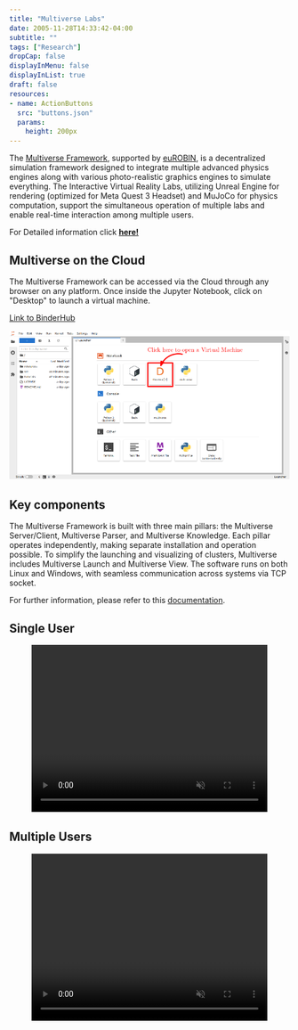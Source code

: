 ```yaml
---
title: "Multiverse Labs"
date: 2005-11-28T14:33:42-04:00
subtitle: ""
tags: ["Research"]
dropCap: false
displayInMenu: false
displayInList: true
draft: false
resources:
- name: ActionButtons
  src: "buttons.json"
  params:
    height: 200px
---
```


The [Multiverse Framework](https://github.com/Multiverse-Framework/Multiverse), supported by [euROBIN](https://www.eurobin-project.eu/), is a decentralized simulation framework designed to integrate multiple advanced physics engines along with various photo-realistic graphics engines to simulate everything. The Interactive Virtual Reality Labs, utilizing Unreal Engine for rendering (optimized for Meta Quest 3 Headset) and MuJoCo for physics computation, support the simultaneous operation of multiple labs and enable real-time interaction among multiple users.

<div class="hidde-after-preview">
  For Detailed information click
  <a class="btn btn-success" target="_blank" href="multiverse-labs"><b>here!</b></a>
</div>

<!--more-->

<!-- <div class="main-well-flex-container" style="margin:20px;align-items: center;">

  <div style="flex:30%;">
      <img src="profile_picture.png" style="clip-path: circle(35%);">
  </div>

  <div style="flex:70%;">
    <h3>Replace with Name</h3>
    Tel:     +49 XXXXXXXXXX <br>
    Fax:     +49 XXXXXXXXXX <br>
    Mail:    <a href="mailto:XXXXXXX@cs.uni-bremen.de">XXXXXX@cs.uni-bremen.de</a> <br>
    <a style="color:red" href="https://ai.uni-bremen.de/team/XXXXXXXXX">
      <span style="font-size: 15px;">Profile</span>
    </a>
  </div>

</div> -->

Multiverse on the Cloud
---

The Multiverse Framework can be accessed via the Cloud through any browser on any platform. Once inside the Jupyter Notebook, click on "Desktop" to launch a virtual machine.
<div>
  <!-- <a class="btn btn-primary" target="_blank" href="">Run Code</a> -->
  <a class="btn btn-success" target="_blank" href="https://binder.intel4coro.de/v2/gh/Multiverse-Framework/Multiverse-Docker/main">Link to BinderHub</a>
</div>

![](BinderHub.png)

Key components
---

The Multiverse Framework is built with three main pillars: the Multiverse Server/Client, Multiverse Parser, and Multiverse Knowledge. Each pillar operates independently, making separate installation and operation possible. To simplify the launching and visualizing of clusters, Multiverse includes Multiverse Launch and Multiverse View. The software runs on both Linux and Windows, with seamless communication across systems via TCP socket.

For further information, please refer to this [documentation](multiverseframework.readthedocs.io).

<h2>Single User</h2>
<figure class="video_container">
  <video width="100%%" height="300" autoplay loop muted controls>
    <source src="./SingleUserDemo.mp4" type="video/mp4">
    Your browser does not support the video tag.
  </video>
</figure>

<h2>Multiple Users</h2>
<figure class="video_container">
  <video width="100%%" height="300" autoplay loop muted controls>
    <source src="./MultiUserDemo.mp4" type="video/mp4">
    Your browser does not support the video tag.
  </video>
</figure>

<br/>

